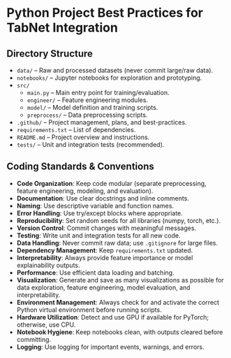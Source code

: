 # Python Project Best Practices for TabNet Integration

## Directory Structure

- `data/` – Raw and processed datasets (never commit large/raw data).
- `notebooks/` – Jupyter notebooks for exploration and prototyping.
- `src/`
  - `main.py` – Main entry point for training/evaluation.
  - `engineer/` – Feature engineering modules.
  - `model/` – Model definition and training scripts.
  - `preprocess/` – Data preprocessing scripts.
- `.github/` – Project management, plans, and best-practices.
- `requirements.txt` – List of dependencies.
- `README.md` – Project overview and instructions.
- `tests/` – Unit and integration tests (recommended).

## Coding Standards & Conventions

- **Code Organization**: Keep code modular (separate preprocessing, feature engineering, modeling, and evaluation).
- **Documentation**: Use clear docstrings and inline comments.
- **Naming**: Use descriptive variable and function names.
- **Error Handling**: Use try/except blocks where appropriate.
- **Reproducibility**: Set random seeds for all libraries (numpy, torch, etc.).
- **Version Control**: Commit changes with meaningful messages.
- **Testing**: Write unit and integration tests for all new code.
- **Data Handling**: Never commit raw data; use `.gitignore` for large files.
- **Dependency Management**: Keep `requirements.txt` updated.
- **Interpretability**: Always provide feature importance or model explainability outputs.
- **Performance**: Use efficient data loading and batching.
- **Visualization**: Generate and save as many visualizations as possible for data exploration, feature engineering, model evaluation, and interpretability.
- **Environment Management**: Always check for and activate the correct Python virtual environment before running scripts.
- **Hardware Utilization**: Detect and use GPU if available for PyTorch; otherwise, use CPU.
- **Notebook Hygiene**: Keep notebooks clean, with outputs cleared before committing.
- **Logging**: Use logging for important events, warnings, and errors.
